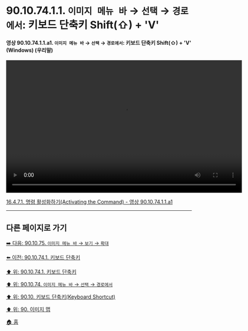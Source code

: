 # 90.10.74.1.1. `이미지 메뉴 바` → `선택` → `경로에서`: 키보드 단축키 Shift(⇧) + 'V'

<a id="90-10-74-01-01-a1"></a>

#### 영상 90.10.74.1.1.a1. `이미지 메뉴 바` → `선택` → `경로에서`: 키보드 단축키 Shift(⇧) + 'V' (Windows) (우리말)
<video controls="controls" width="640" height="360" src="https://github.com/user-attachments/assets/7df0dbef-14d5-4fca-adb3-aa284c258162"></video>

[16.4.7.1. 명령 활성화하기(Activating the Command) - 영상 90.10.74.1.1.a1](./16-04-07-01-activating_the_command.md#90-10-74-01-01-a1)

***

## 다른 페이지로 가기

[➡️ 다음: 90.10.75. `이미지 메뉴 바` → `보기` → `확대`](./90-10-75-00-menu_view_zoom.md)

[⬅️ 이전: 90.10.74.1. 키보드 단축키](./90-10-74-01-00-keyboard_shortcut.md)

[⬆️ 위: 90.10.74.1. 키보드 단축키](./90-10-74-01-00-keyboard_shortcut.md)

[⬆️ 위: 90.10.74. `이미지 메뉴 바` → `선택` → `경로에서`](./90-10-74-00-menu_select_from_path.md)

[⬆️ 위: 90.10. 키보드 단축키(Keyboard Shortcut)](./90-10-00-keyboard_shortcut.md)

[⬆️ 위: 90. 이미지 맵](./90-00-image-map.md)

[🏠 홈](./00-home.md)